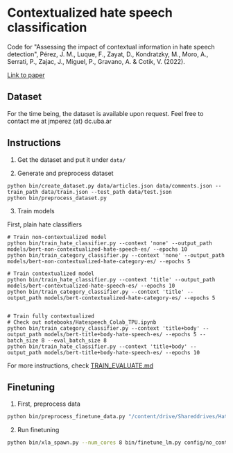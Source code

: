 # Contextualized hate speech classification

Code for "Assessing the impact of contextual information in hate speech detection", Pérez, J. M., Luque, F., Zayat, D., Kondratzky, M., Moro, A., Serrati, P., Zajac, J., Miguel, P., Gravano, A. & Cotik, V. (2022). 

[Link to paper](https://arxiv.org/abs/2210.00465)

## Dataset

For the time being, the dataset is available upon request. Feel free to contact me at jmperez (at) dc.uba.ar

## Instructions

1. Get the dataset and put it under `data/`

2. Generate and preprocess dataset

```
python bin/create_dataset.py data/articles.json data/comments.json --train_path data/train.json --test_path data/test.json
python bin/preprocess_dataset.py
```


3. Train models

First, plain hate classifiers

```
# Train non-contextualized model
python bin/train_hate_classifier.py --context 'none' --output_path models/bert-non-contextualized-hate-speech-es/ --epochs 10
python bin/train_category_classifier.py --context 'none' --output_path models/bert-non-contextualized-hate-category-es/ --epochs 5

# Train contextualized model
python bin/train_hate_classifier.py --context 'title' --output_path models/bert-contextualized-hate-speech-es/ --epochs 10
python bin/train_category_classifier.py --context 'title' --output_path models/bert-contextualized-hate-category-es/ --epochs 5


# Train fully contextualized
# Check out notebooks/Hatespeech_Colab_TPU.ipynb
python bin/train_category_classifier.py --context 'title+body' --output_path models/bert-title+body-hate-speech-es/ --epochs 5 --batch_size 8 --eval_batch_size 8
python bin/train_hate_classifier.py --context 'title+body' --output_path models/bert-title+body-hate-speech-es/ --epochs 10
```

For more instructions, check [TRAIN_EVALUATE.md](TRAIN_EVALUATE.md)



## Finetuning

1. First, preprocess data

```bash
python bin/preprocess_finetune_data.py "/content/drive/Shareddrives/HateSpeech/data/hatespeech-data/" "/content/drive/MyDrive/data/finetune-news/finetune_data/" --num_workers 10
```

2. Run finetuning

```bash
python bin/xla_spawn.py --num_cores 8 bin/finetune_lm.py config/no_context_ft.json
```
